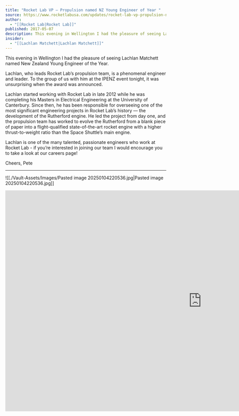 ```yaml
---
title: "Rocket Lab VP – Propulsion named NZ Young Engineer of Year "
source: https://www.rocketlabusa.com/updates/rocket-lab-vp-propulsion-named-nz-young-engineer-of-year/
author:
  - "[[Rocket Lab|Rocket Lab]]"
published: 2017-05-07
description: This evening in Wellington I had the pleasure of seeing Lachlan Matchett named New Zealand Young Engineer of the Year.
insider:
  - "[[Lachlan Matchett|Lachlan Matchett]]"
---
```

This evening in Wellington I had the pleasure of seeing Lachlan Matchett named New Zealand Young Engineer of the Year.

Lachlan, who leads Rocket Lab’s propulsion team, is a phenomenal engineer and leader. To the group of us with him at the IPENZ event tonight, it was unsurprising when the award was announced.

Lachlan started working with Rocket Lab in late 2012 while he was completing his Masters in Electrical Engineering at the University of Canterbury. Since then, he has been responsible for overseeing one of the most significant engineering projects in Rocket Lab’s history — the development of the Rutherford engine. He led the project from day one, and the propulsion team has worked to evolve the Rutherford from a blank piece of paper into a flight-qualified state-of-the-art rocket engine with a higher thrust-to-weight ratio than the Space Shuttle’s main engine.

Lachlan is one of the many talented, passionate engineers who work at Rocket Lab - if you’re interested in joining our team I would encourage you to take a look at our careers page!

Cheers,
Pete

---

![[./Vault-Assets/Images/Pasted image 20250104220536.jpg|Pasted image 20250104220536.jpg]]
<iframe width="1227" height="690" src="https://www.youtube.com/embed/Ngvow6egisg" title="Rocket Lab’s Rutherford Engine Qualified for Flight" frameborder="0" allow="accelerometer; autoplay; clipboard-write; encrypted-media; gyroscope; picture-in-picture; web-share" referrerpolicy="strict-origin-when-cross-origin" allowfullscreen></iframe>
